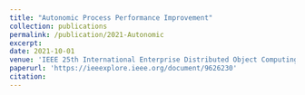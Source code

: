 ```yaml
---
title: "Autonomic Process Performance Improvement"
collection: publications
permalink: /publication/2021-Autonomic
excerpt: 
date: 2021-10-01
venue: 'IEEE 25th International Enterprise Distributed Object Computing Workshop (EDOCW)'
paperurl: 'https://ieeexplore.ieee.org/document/9626230'
citation: 
---
```

